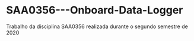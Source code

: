 # SAA0356---Onboard-Data-Logger
Trabalho da disciplina SAA0356 realizada durante o segundo semestre de 2020
